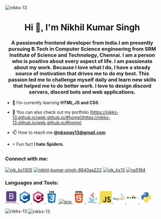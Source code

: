 

<p align="left"> <img src="https://komarev.com/ghpvc/?username=nikks-13&label=Profile%20views&color=0e75b6&style=flat" alt="nikks-13" /> </p>
<h1 align="center">Hi 👋, I'm Nikhil Kumar Singh</h1>
<h3 align="center">A passionate frontend developer from India.I am presently pursuing B.Tech in Computer Science engineering from SRM Institute of Science and Technology, Chennai. I am a person who is positive about every aspect of life. I am passionate about my work. Because I love what I do, I have a steady source of motivation that drives me to do my best. This passion led me to challenge myself daily and learn new skills that helped me to do better work. I love to design discord servers, discord bots and web applications.</h3>




- 🌱 I’m currently learning **HTML,JS and CSS**

- 📄 You can also check out my portfolio [https://nikks-13.github.io/web.github.io/#home](https://nikks-13.github.io/web.github.io/#home)

- 📫 How to reach me **@nksmay13@gmail.com**

- ⚡ Fun fact **I hate Spiders.**

<h3 align="left">Connect with me:</h3>
<p align="left">
<a href="https://twitter.com/nik_ks1305" target="blank"><img align="center" src="https://raw.githubusercontent.com/rahuldkjain/github-profile-readme-generator/master/src/images/icons/Social/twitter.svg" alt="nik_ks1305" height="30" width="40" /></a>
<a href="https://linkedin.com/in/nikhil-kumar-singh-8840aa222" target="blank"><img align="center" src="https://raw.githubusercontent.com/rahuldkjain/github-profile-readme-generator/master/src/images/icons/Social/linked-in-alt.svg" alt="nikhil-kumar-singh-8840aa222" height="30" width="40" /></a>
<a href="https://instagram.com/nik_ks13" target="blank"><img align="center" src="https://raw.githubusercontent.com/rahuldkjain/github-profile-readme-generator/master/src/images/icons/Social/instagram.svg" alt="nik_ks13" height="30" width="40" /></a>
<a href="https://www.hackerrank.com/ns5164" target="blank"><img align="center" src="https://raw.githubusercontent.com/rahuldkjain/github-profile-readme-generator/master/src/images/icons/Social/hackerrank.svg" alt="ns5164" height="30" width="40" /></a>
</p>

<h3 align="left">Languages and Tools:</h3>
<p align="left"> <a href="https://getbootstrap.com" target="_blank"> <img src="https://raw.githubusercontent.com/devicons/devicon/master/icons/bootstrap/bootstrap-plain-wordmark.svg" alt="bootstrap" width="40" height="40"/> </a> <a href="https://www.cprogramming.com/" target="_blank"> <img src="https://raw.githubusercontent.com/devicons/devicon/master/icons/c/c-original.svg" alt="c" width="40" height="40"/> </a> <a href="https://www.w3schools.com/cpp/" target="_blank"> <img src="https://raw.githubusercontent.com/devicons/devicon/master/icons/cplusplus/cplusplus-original.svg" alt="cplusplus" width="40" height="40"/> </a> <a href="https://www.w3schools.com/css/" target="_blank"> <img src="https://raw.githubusercontent.com/devicons/devicon/master/icons/css3/css3-original-wordmark.svg" alt="css3" width="40" height="40"/> </a> <a href="https://cloud.google.com" target="_blank"> <img src="https://www.vectorlogo.zone/logos/google_cloud/google_cloud-icon.svg" alt="gcp" width="40" height="40"/> </a> <a href="https://www.w3.org/html/" target="_blank"> <img src="https://raw.githubusercontent.com/devicons/devicon/master/icons/html5/html5-original-wordmark.svg" alt="html5" width="40" height="40"/> </a> <a href="https://www.java.com" target="_blank"> <img src="https://raw.githubusercontent.com/devicons/devicon/master/icons/java/java-original.svg" alt="java" width="40" height="40"/> </a> <a href="https://developer.mozilla.org/en-US/docs/Web/JavaScript" target="_blank"> <img src="https://raw.githubusercontent.com/devicons/devicon/master/icons/javascript/javascript-original.svg" alt="javascript" width="40" height="40"/> </a> <a href="https://www.mysql.com/" target="_blank"> <img src="https://raw.githubusercontent.com/devicons/devicon/master/icons/mysql/mysql-original-wordmark.svg" alt="mysql" width="40" height="40"/> </a> <a href="https://nodejs.org" target="_blank"> <img src="https://raw.githubusercontent.com/devicons/devicon/master/icons/nodejs/nodejs-original-wordmark.svg" alt="nodejs" width="40" height="40"/> </a> <a href="https://www.python.org" target="_blank"> <img src="https://raw.githubusercontent.com/devicons/devicon/master/icons/python/python-original.svg" alt="python" width="40" height="40"/> </a> </p>

<p><img align="left" src="https://github-readme-stats.vercel.app/api/top-langs?username=nikks-13&show_icons=true&locale=en&layout=compact" alt="nikks-13" /></p>
<p align="left">
&nbsp;<img align="center" src="https://github-readme-stats.vercel.app/api?username=nikks-13&show_icons=true&locale=en" alt="nikks-13" /></p>
